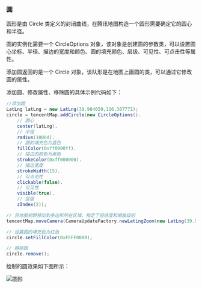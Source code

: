 ### 圆

圆形是由 Circle 类定义的封闭曲线，在腾讯地图构造一个圆形需要确定它的圆心和半径。

圆的实例化需要一个 CircleOptions 对象，该对象是创建圆的参数类，可以设置圆心坐标、半径、描边的宽度和颜色、圆的填充颜色、层级、可见性、可点击性等属性。

添加圆返回的是一个 Circle 对象，该队形是在地图上画圆的类，可以通过它修改圆的属性。

添加圆、修改属性、移除圆的具体示例代码如下：

```java
//添加圆
LatLng latLng = new LatLng(39.984059,116.307771);
circle = tencentMap.addCircle(new CircleOptions().
    // 圆心
    center(latLng).
    // 半径
    radius(1000d).
    // 圆的填充色为蓝色
    fillColor(0xff0000ff).
    // 描边的颜色为黑色
    strokeColor(0xff000000).
    // 描边宽度
    strokeWidth(15).
    // 可点击性
    clickable(false).
    // 可见性
    visible(true).
    // 层级
    zIndex(2));

// 将地图视野移动到多边形所在区域，指定了经纬度和缩放级别
tencentMap.moveCamera(CameraUpdateFactory.newLatLngZoom(new LatLng(39.984059,116.307771), 10));

// 设置圆的填充色为红色
circle.setFillColor(0xFFFF0000);

// 移除圆
circle.remove();
```

绘制的圆效果如下图所示：

![圆形](/overlays/images/circle.jpg)